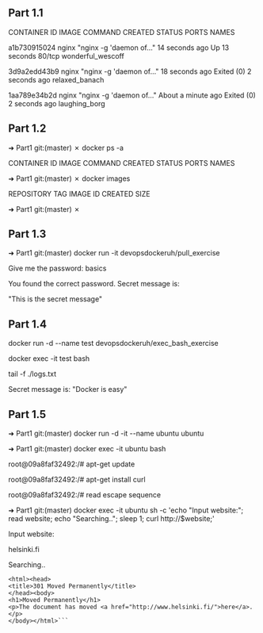 ## Part 1.1

CONTAINER ID IMAGE COMMAND CREATED STATUS PORTS NAMES

a1b730915024 nginx "nginx -g 'daemon of…" 14 seconds ago Up 13 seconds 80/tcp wonderful_wescoff

3d9a2edd43b9 nginx "nginx -g 'daemon of…" 18 seconds ago Exited (0) 2 seconds ago relaxed_banach

1aa789e34b2d nginx "nginx -g 'daemon of…" About a minute ago Exited (0) 2 seconds ago laughing_borg

## Part 1.2

➜ Part1 git:(master) ✗ docker ps -a

CONTAINER ID IMAGE COMMAND CREATED STATUS PORTS NAMES

➜ Part1 git:(master) ✗ docker images

REPOSITORY TAG IMAGE ID CREATED SIZE

➜ Part1 git:(master) ✗

## Part 1.3

➜ Part1 git:(master) docker run -it devopsdockeruh/pull_exercise

Give me the password: basics

You found the correct password. Secret message is:

"This is the secret message"

## Part 1.4

docker run -d --name test devopsdockeruh/exec_bash_exercise

docker exec -it test bash

tail -f ./logs.txt

Secret message is: "Docker is easy"

## Part 1.5

➜ Part1 git:(master) docker run -d -it --name ubuntu ubuntu

➜ Part1 git:(master) docker exec -it ubuntu bash

root@09a8faf32492:/# apt-get update

root@09a8faf32492:/# apt-get install curl

root@09a8faf32492:/# read escape sequence

➜ Part1 git:(master) docker exec -it ubuntu sh -c 'echo "Input website:"; read website; echo "Searching.."; sleep 1; curl http://$website;'

Input website:

helsinki.fi

Searching..

````<!DOCTYPE HTML PUBLIC "-//IETF//DTD HTML 2.0//EN">
<html><head>
<title>301 Moved Permanently</title>
</head><body>
<h1>Moved Permanently</h1>
<p>The document has moved <a href="http://www.helsinki.fi/">here</a>.</p>
</body></html>```
````
